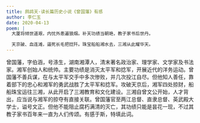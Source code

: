```yaml
---
title: 鹧鸪天·读长篇历史小说《曾国藩》有感
author: 李仁玉
date: 2020-04-13
poem: |
  大厦将倾世道艰，内忧外患遍狼烟。补天功绩当朝艳，教子家书后世丹。

  天京破、血连滩，逼死长毛把捻歼。珠宝船船湘水去，三湘从此耀华天。
---
```


曾国藩，字伯涵，号涤生，湖南湘潭人，清末著名政治家、理学家、文学家及书法家。湘军创始人和统帅。主要功绩是消灭太平军和捻军，开展近代的洋务运动。曾国藩不善兵谋，在与太平军交手中多次惨败，并几次投江自尽。但他知人善任，靠着部下的忠心和湘军的勇武战胜了太平军和捻军。攻破天京后，湘军四处掠财，船船珠宝运往三湘，从此开启了三湘教育和文化建设。三湘自曾文公开始，人才背出，应当说与湘军的掠夺有直接关联。曾国藩官至两江总督、直隶总督、英武殿大学士，谥号文正。但他不能阻止腐朽满清的灭亡，其功绩只能是昙花一现，不过其教子家书百年来一直为人们传颂。有感于斯，特填此词。
